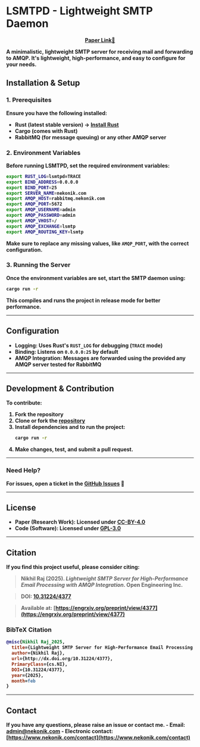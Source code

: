 # **LSMTPD - Lightweight SMTP Daemon**

<p align="center">
  <a href="LSMTP-Paper.pdf"><b>Paper Link<b></b>👀</a>
</p>

A minimalistic, lightweight SMTP server for receiving mail and forwarding to AMQP. It's lightweight, high-performance, and easy to configure for your needs.


## **Installation & Setup**  

### **1. Prerequisites**

Ensure you have the following installed:

- **Rust** (latest stable version) → [Install Rust](https://www.rust-lang.org/tools/install)  
- **Cargo** (comes with Rust)  
- **RabbitMQ** (for message queuing) or any other AMQP server  

### **2. Environment Variables**  

Before running LSMTPD, set the required environment variables:  

```sh
export RUST_LOG=lsmtpd=TRACE
export BIND_ADDRESS=0.0.0.0
export BIND_PORT=25
export SERVER_NAME=nekonik.com
export AMQP_HOST=rabbitmq.nekonik.com
export AMQP_PORT=5672
export AMQP_USERNAME=admin
export AMQP_PASSWORD=admin
export AMQP_VHOST=/
export AMQP_EXCHANGE=lsmtp
export AMQP_ROUTING_KEY=lsmtp
```

Make sure to replace any missing values, like `AMQP_PORT`, with the correct configuration.  

### **3. Running the Server**  

Once the environment variables are set, start the SMTP daemon using:  

```sh
cargo run -r
```

This compiles and runs the project in **release mode** for better performance.  

---

## **Configuration**

- **Logging:** Uses Rust's `RUST_LOG` for debugging (`TRACE` mode)
- **Binding:** Listens on `0.0.0.0:25` by default
- **AMQP Integration:** Messages are forwarded using the provided any AMQP server tested for RabbitMQ

---

## **Development & Contribution**  

To contribute:

1. Fork the repository
2. Clone or fork the [repository](https://github.com/Neko-Nik/LSMTP)
3. Install dependencies and to run the project:
   ```sh
   cargo run -r
   ```
4. Make changes, test, and submit a pull request.

---

### **Need Help?**  

For issues, open a ticket in the [GitHub Issues](https://github.com/Neko-Nik/LSMTP/issues) 🚀  

---

## **License**  

- **Paper (Research Work)**: Licensed under [CC-BY-4.0](https://creativecommons.org/licenses/by/4.0/)
- **Code (Software)**: Licensed under [GPL-3.0](https://github.com/Neko-Nik/LSMTP/blob/main/LICENSE)

---

## **Citation**

If you find this project useful, please consider citing:

> **Nikhil Raj** (2025). *Lightweight SMTP Server for High-Performance Email Processing with AMQP Integration*. Open Engineering Inc.

> DOI: [10.31224/4377](https://doi.org/10.31224/4377)

> Available at: [https://engrxiv.org/preprint/view/4377](https://engrxiv.org/preprint/view/4377)

### **BibTeX Citation**

```bibtex
@misc{Nikhil Raj_2025,
  title={Lightweight SMTP Server for High-Performance Email Processing with AMQP Integration},
  author={Nikhil Raj},
  url={http://dx.doi.org/10.31224/4377},
  PrimaryClass={cs.NI},
  DOI={10.31224/4377},
  year={2025},
  month=feb
}
```

---

## **Contact**

If you have any questions, please raise an issue or contact me.
    - **Email:** [admin@nekonik.com](mailto:admin@nekonik.com)
    - **Electronic contact:** [https://www.nekonik.com/contact](https://www.nekonik.com/contact)
